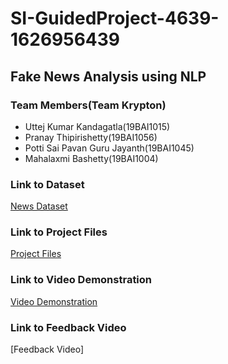 # SI-GuidedProject-4639-1626956439

## Fake News Analysis using NLP

### Team Members(Team Krypton)

- Uttej Kumar Kandagatla(19BAI1015)
- Pranay Thipirishetty(19BAI1056)
- Potti Sai Pavan Guru Jayanth(19BAI1045)
- Mahalaxmi Bashetty(19BAI1004)

### Link to Dataset
[News Dataset](https://drive.google.com/file/d/1mqEpnZho-oUhSsgBnE0fwPsaogkNzKqd/view?usp=sharing)

### Link to Project Files
[Project Files](https://drive.google.com/drive/folders/1Yua4Z0VK3XAGV1hLt-iUR1B26FFuwn8a?usp=sharing)

### Link to Video Demonstration
[Video Demonstration](https://drive.google.com/file/d/15DJ2-z4iV9kD1CAWScqFFdn3UvY8vw2i/view?usp=sharing)

### Link to Feedback Video
[Feedback Video]

